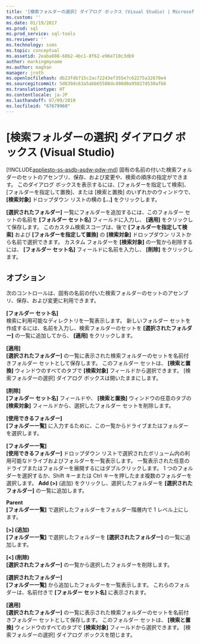 ```yaml
---
title: '[検索フォルダーの選択] ダイアログ ボックス (Visual Studio) | Microsoft Docs'
ms.custom: ''
ms.date: 01/19/2017
ms.prod: sql
ms.prod_service: sql-tools
ms.reviewer: ''
ms.technology: ssms
ms.topic: conceptual
ms.assetid: 2eaba888-68b2-4bc1-8f62-e96e710c3db9
author: markingmyname
ms.author: maghan
manager: jroth
ms.openlocfilehash: db23fdb715c2acf2243ef355e7c62275a32670e4
ms.sourcegitcommit: 5d839dc63a5abb65508dc498d0a95027d530afb6
ms.translationtype: HT
ms.contentlocale: ja-JP
ms.lasthandoff: 07/09/2019
ms.locfileid: "67679960"
---
```

# <a name="choose-search-folders-dialog-box-visual-studio"></a>[検索フォルダーの選択] ダイアログ ボックス (Visual Studio)
[!INCLUDE[appliesto-ss-asdb-asdw-pdw-md](../../includes/appliesto-ss-asdb-asdw-pdw-md.md)]
固有の名前の付いた検索フォルダーのセットのアセンブリ、保存、および変更や、検索の順序の指定ができます。 このダイアログ ボックスを表示するには、[フォルダーを指定して検索]、[フォルダーを指定して置換]、または [検索と置換] のいずれかのウィンドウで、 **[検索対象]** ドロップダウン リストの横の **[...]** をクリックします。  
  
**[選択されたフォルダー]** 一覧にフォルダーを追加するには、このフォルダー セットの名前を **[フォルダー セット名]** フィールドに入力し、 **[適用]** をクリックして保存します。 このカスタム検索スコープは、後で **[フォルダーを指定して検索]** および **[フォルダーを指定して置換]** の **[検索対象]** ドロップダウン リストから名前で選択できます。 カスタム フォルダーを **[検索対象]** の一覧から削除するには、 **[フォルダー セット名]** フィールドに名前を入力し、 **[削除]** をクリックします。  
  
## <a name="options"></a>オプション  
次のコントロールは、固有の名前の付いた検索フォルダーのセットのアセンブリ、保存、および変更に利用できます。  
  
**[フォルダー セット名]**  
検索に利用可能なディレクトリを一覧表示します。 新しいフォルダー セットを作成するには、名前を入力し、検索フォルダーのセットを **[選択されたフォルダー]** の一覧に追加してから、 **[適用]** をクリックします。  
  
**[適用]**  
**[選択されたフォルダー]** の一覧に表示された検索フォルダーのセットを名前付きフォルダー セットとして保存します。 このフォルダー セットは、 **[検索と置換]** ウィンドウのすべてのタブで **[検索対象]** フィールドから選択できます。 [検索フォルダーの選択] ダイアログ ボックスは開いたままにします。  
  
**[削除]**  
**[フォルダー セット名]** フィールドや、 **[検索と置換]** ウィンドウの任意のタブの **[検索対象]** フィールドから、選択したフォルダー セットを削除します。  
  
**[使用できるフォルダー]**  
**[フォルダー一覧]** に入力するために、この一覧からドライブまたはフォルダーを選択します。  
  
**[フォルダー一覧]**  
**[使用できるフォルダー]** ドロップダウン リストで選択されたボリューム内の利用可能なドライブおよびフォルダーを一覧表示します。 一覧表示された任意のドライブまたはフォルダーを展開するにはダブルクリックします。 1 つのフォルダーを選択するか、Shift キーまたは Ctrl キーを押したまま複数のフォルダーを選択します。 **Add (>)** (追加) をクリックし、選択したフォルダーを **[選択されたフォルダー]** の一覧に追加します。  
  
**Parent**  
**[フォルダー一覧]** で選択したフォルダーをフォルダー階層内で 1 レベル上にします。  
  
**[>] (追加)**  
**[フォルダー一覧]** で選択したフォルダーを **[選択されたフォルダー]** の一覧に追加します。  
  
**[<] (削除)**  
**[選択されたフォルダー]** の一覧から選択したフォルダーを削除します。  
  
**[選択されたフォルダー]**  
**[フォルダー一覧]** から追加したフォルダーを一覧表示します。 これらのフォルダーは、名前付きで **[フォルダー セット名]** に表示されます。  
  
**[適用]**  
**[選択されたフォルダー]** の一覧に表示された検索フォルダーのセットを名前付きフォルダー セットとして保存します。 このフォルダー セットは、 **[検索と置換]** ウィンドウのすべてのタブで **[検索対象]** フィールドから選択できます。 [検索フォルダーの選択] ダイアログ ボックスを閉じます。  
